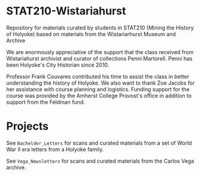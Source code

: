 # STAT210-Wistariahurst
Repository for materials curated by students in STAT210 (Mining the History of Holyoke) based on materials from the Wistariarhurst Museum and Archive

We are enormously appreciative of the support that the class received from Wistariahurst archivist and curator of collections Penni Martorell.
Penni has been Holyoke's City Historian since 2010.

Professor Frank Couvares contributed his time to assist the class in better understanding the history of Holyoke.
We also want to thank Zoe Jacobs for her assistance with course planning and logistics.
Funding support for the course was provided by the Amherst College Provost's office in addition to support from the Feldman fund.

# Projects

See `Bachelder_Letters` for scans and curated materials from a set of World War II era letters from a Holyoke family.

See `Vega_Newsletters` for scans and curated materials from the Carlos Vega archive.
